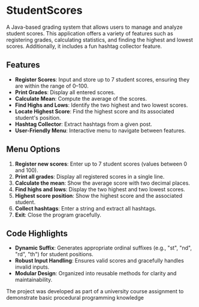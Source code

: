# StudentScores

A Java-based grading system that allows users to manage and analyze student scores. This application offers a variety of features such as registering grades, calculating statistics, and finding the highest and lowest scores. Additionally, it includes a fun hashtag collector feature.


## Features

- **Register Scores**: Input and store up to 7 student scores, ensuring they are within the range of 0–100.
- **Print Grades**: Display all entered scores.
- **Calculate Mean**: Compute the average of the scores.
- **Find Highs and Lows**: Identify the two highest and two lowest scores.
- **Locate Highest Score**: Find the highest score and its associated student's position.
- **Hashtag Collector**: Extract hashtags from a given post.
- **User-Friendly Menu**: Interactive menu to navigate between features.

## Menu Options

1. **Register new scores**: Enter up to 7 student scores (values between 0 and 100).
2. **Print all grades**: Display all registered scores in a single line.
3. **Calculate the mean**: Show the average score with two decimal places.
4. **Find highs and lows**: Display the two highest and two lowest scores.
5. **Highest score position**: Show the highest score and the associated student.
6. **Collect hashtags**: Enter a string and extract all hashtags.
7. **Exit**: Close the program gracefully.

## Code Highlights

- **Dynamic Suffix**: Generates appropriate ordinal suffixes (e.g., "st", "nd", "rd", "th") for student positions.
- **Robust Input Handling**: Ensures valid scores and gracefully handles invalid inputs.
- **Modular Design**: Organized into reusable methods for clarity and maintainability.

The project was developed as part of a university course assignment to demonstrate basic procedural programming knowledge 

